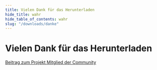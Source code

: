 ```yaml
---
title: Vielen Dank für das Herunterladen
hide_title: wahr
hide_table_of_contents: wahr
slug: "/downloads/danke"
---
```


<div className="text-center margin-top--xl">

# Vielen Dank für das Herunterladen

<div className="row margin-bottom--lg padding--sm flex-center">
<a className="button button--outline button--warning button--lg margin--sm" href="/contributing">
  Beitrag zum Projekt
</a>
<a className="button button--outline button--info button--lg margin--sm" href="https://linwood.dev/matrix">
  Mitglied der Community
</a>

</div>

</div>
